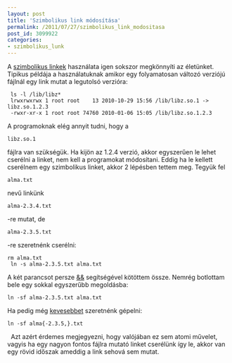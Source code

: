 ```yaml
---
layout: post
title: 'Szimbolikus link módosítása'
permalink: /2011/07/27/szimbolikus_link_modositasa
post_id: 3099922
categories: 
- szimbolikus_lunk
---
```


A 
[szimbolikus linkek](http://en.wikipedia.org/wiki/Symbolic_link) használata igen sokszor megkönnyíti az életünket. Tipikus példája a használatuknak amikor egy folyamatosan változó verziójú fájlnál egy link mutat a legutolsó verzióra: 
```
 ls -l /lib/libz*
 lrwxrwxrwx 1 root root    13 2010-10-29 15:56 /lib/libz.so.1 -> libz.so.1.2.3
 -rwxr-xr-x 1 root root 74760 2010-01-06 15:05 /lib/libz.so.1.2.3
``` 
A programoknak elég annyit tudni, hogy a 
```
libz.so.1
```
 fájlra van szükségük. Ha kijön az 1.2.4 verzió, akkor egyszerűen le lehet cserélni a linket, nem kell a programokat módosítani. 
Eddig ha le kellett cserélnem egy szimbolikus linket, akkor 2 lépésben tettem meg. Tegyük fel 
```
alma.txt
```
 nevű linkünk 
```
alma-2.3.4.txt
```
-re mutat, de 
```
alma-2.3.5.txt
```
-re szeretnénk cserélni: 
```
rm alma.txt
 ln -s alma-2.3.5.txt alma.txt
``` 
A két parancsot persze 
[&&](/2010/02/06/bash_parancsok_egymas_utan) segítségével kötöttem össze. 
Nemrég botlottam bele egy sokkal egyszerűbb megoldásba: 
```
ln -sf alma-2.3.5.txt alma.txt
``` 
Ha pedig még 
[kevesebbet](/2010/04/20/bash_zarojeles_kiegeszites) szeretnénk gépelni: 
```
ln -sf alma{-2.3.5,}.txt
``` 
  
Azt azért érdemes megjegyezni, hogy valójában ez sem atomi művelet, vagyis ha egy nagyon fontos fájlra mutató linket cserélünk így le, akkor van egy rövid időszak ameddig a link sehová sem mutat. 
  
 